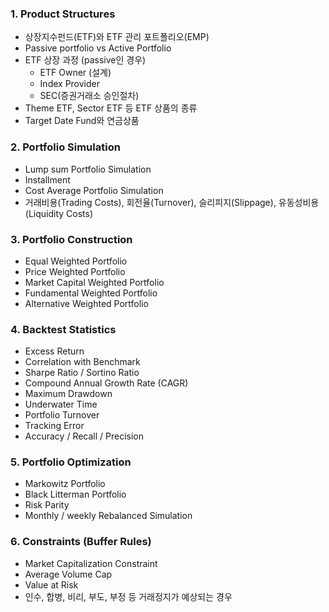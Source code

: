 ### 1. Product Structures

- 상장지수펀드(ETF)와 ETF 관리 포트폴리오(EMP)
- Passive portfolio vs Active Portfolio
- ETF 상장 과정 (passive인 경우)
    - ETF Owner (설계)
    - Index Provider
    - SEC(증권거래소 승인절차)
- Theme ETF, Sector ETF 등 ETF 상품의 종류
- Target Date Fund와 연금상품

### 2. Portfolio Simulation

- Lump sum Portfolio Simulation
- Installment
- Cost Average Portfolio Simulation
- 거래비용(Trading Costs), 회전율(Turnover), 슬리피지(Slippage), 유동성비용(Liquidity Costs)

### 3. Portfolio Construction

- Equal Weighted Portfolio
- Price Weighted Portfolio
- Market Capital Weighted Portfolio
- Fundamental Weighted Portfolio
- Alternative Weighted Portfolio

### 4. Backtest Statistics

- Excess Return
- Correlation with Benchmark
- Sharpe Ratio / Sortino Ratio
- Compound Annual Growth Rate (CAGR)
- Maximum Drawdown
- Underwater Time
- Portfolio Turnover
- Tracking Error
- Accuracy / Recall / Precision

### 5. Portfolio Optimization

- Markowitz Portfolio
- Black Litterman Portfolio
- Risk Parity
- Monthly / weekly Rebalanced Simulation

### 6. Constraints (Buffer Rules)

- Market Capitalization Constraint
- Average Volume Cap
- Value at Risk
- 인수, 합병, 비리, 부도, 부정 등 거래정지가 예상되는 경우